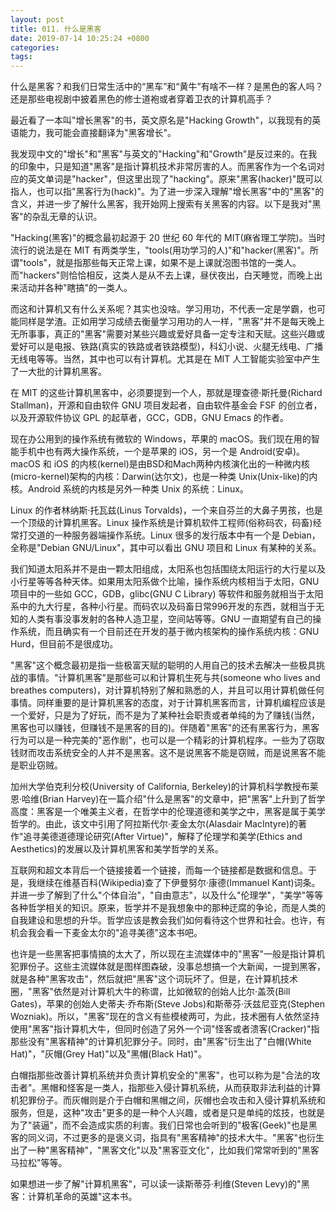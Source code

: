 ```yaml
---
layout: post
title: 011. 什么是黑客
date: 2019-07-14 10:25:24 +0800
categories: 
tags: 
---
```


什么是黑客？和我们日常生活中的“黑车”和“黄牛”有啥不一样？是黑色的客人吗？还是那些电视剧中披着黑色的修士道袍或者穿着卫衣的计算机高手？



最近看了一本叫"增长黑客"的书，英文原名是"Hacking Growth"，以我现有的英语能力，我可能会直接翻译为"黑客增长"。



我发现中文的"增长"和"黑客"与英文的"Hacking"和"Growth"是反过来的。在我的印象中，只是知道"黑客"是指计算机技术非常厉害的人。而黑客作为一个名词对应的英文单词是"hacker"，但这里出现了"hacking"。原来"黑客(hacker)"既可以指人，也可以指"黑客行为(hack)"。为了进一步深入理解"增长黑客"中的"黑客"的含义，并进一步了解什么黑客，我开始网上搜索有关黑客的内容。以下是我对"黑客"的杂乱无章的认识。



"Hacking(黑客)"的概念最初起源于 20 世纪 60 年代的 MIT(麻省理工学院)。当时流行的说法是在 MIT 有两类学生，"tools(用功学习的人)"和"hacker(黑客)"。所谓"tools"，就是指那些每天正常上课，如果不是上课就泡图书馆的一类人。而"hackers"则恰恰相反，这类人是从不去上课，昼伏夜出，白天睡觉，而晚上出来活动并各种"瞎搞"的一类人。



而这和计算机又有什么关系呢？其实也没啥。学习用功，不代表一定是学霸，也可能同样是学渣。正如用学习成绩去衡量学习用功的人一样，"黑客"并不是每天晚上无所事事，真正的"黑客"需要对某些兴趣或爱好具备一定专注和天赋。这些兴趣或爱好可以是电报、铁路(真实的铁路或者铁路模型)，科幻小说、火腿无线电、广播无线电等等。当然，其中也可以有计算机。尤其是在 MIT 人工智能实验室中产生了一大批的计算机黑客。



在 MIT 的这些计算机黑客中，必须要提到一个人，那就是理查德·斯托曼(Richard Stallman)，开源和自由软件 GNU 项目发起者，自由软件基金会 FSF 的创立者，以及开源软件协议 GPL 的起草者，GCC，GDB，GNU Emacs 的作者。



现在办公用到的操作系统有微软的 Windows，苹果的 macOS。我们现在用的智能手机中也有两大操作系统，一个是苹果的 iOS，另一个是 Android(安卓)。macOS 和 iOS 的内核(kernel)是由BSD和Mach两种内核演化出的一种微内核(micro-kernel)架构的内核：Darwin(达尔文)，也是一种类 Unix(Unix-like)的内核。Android 系统的内核是另外一种类 Unix 的系统：Linux。



Linux 的作者林纳斯·托瓦兹(Linus Torvalds)，一个来自芬兰的大鼻子男孩，也是一个顶级的计算机黑客。Linux 操作系统是计算机软件工程师(俗称码农，码畜)经常打交道的一种服务器端操作系统。Linux 很多的发行版本中有一个是 Debian，全称是"Debian GNU/Linux"，其中可以看出 GNU 项目和 Linux 有某种的关系。



我们知道太阳系并不是由一颗太阳组成，太阳系也包括围绕太阳运行的大行星以及小行星等等各种天体。如果用太阳系做个比喻，操作系统内核相当于太阳，GNU 项目中的一些如 GCC，GDB，glibc(GNU C Library) 等软件和服务就相当于太阳系中的九大行星，各种小行星。而码农以及码畜日常996开发的东西，就相当于无知的人类有事没事发射的各种人造卫星，空间站等等。GNU 一直期望有自己的操作系统，而且确实有一个目前还在开发的基于微内核架构的操作系统内核：GNU Hurd，但目前不是很成功。



"黑客"这个概念最初是指一些极富天赋的聪明的人用自己的技术去解决一些极具挑战的事情。"计算机黑客"是那些可以和计算机生死与共(someone who lives and breathes computers)，对计算机特别了解和熟悉的人，并且可以用计算机做任何事情。同样重要的是计算机黑客的态度，对于计算机黑客而言，计算机编程应该是一个爱好，只是为了好玩，而不是为了某种社会职责或者单纯的为了赚钱(当然，黑客也可以赚钱，但赚钱不是黑客的目的)。伴随着"黑客"的还有黑客行为，黑客行为可以是一种完美的"恶作剧"，也可以是一个精彩的计算机程序。一些为了窃取钱财而攻击系统安全的人并不是黑客。这不是说黑客不能是窃贼，而是说黑客不能是职业窃贼。



加州大学伯克利分校(University of California, Berkeley)的计算机科学教授布莱恩·哈维(Brian Harvey)在一篇介绍"什么是黑客"的文章中，把"黑客"上升到了哲学高度：黑客是一个唯美主义者，在哲学中的伦理道德和美学之中，黑客是属于美学哲学的。由此，该文中引用了阿拉斯代尔·麦金太尔(Alasdair MacIntyre)的著作"追寻美德道德理论研究(After Virtue)"，解释了伦理学和美学(Ethics and Aesthetics)的发展以及计算机黑客和美学哲学的关系。



互联网和超文本背后一个链接接着一个链接，而每一个链接都是数据和信息。于是，我继续在维基百科(Wikipedia)查了下伊曼努尔·康德(Immanuel Kant)词条。并进一步了解到了什么"个体自治"，"自由意志"，以及什么"伦理学"，"美学"等等各种哲学相关的知识。原来，哲学并不是我想象中的那种迂腐的争论，而是人类的自我建设和思想的升华。哲学应该是教会我们如何看待这个世界和社会。也许，有机会我会看一下麦金太尔的"追寻美德"这本书吧。



也许是一些黑客把事情搞的太大了，所以现在主流媒体中的"黑客"一般是指计算机犯罪份子。这些主流媒体就是图样图森破，没事总想搞一个大新闻，一提到黑客，就是各种"黑客攻击"，然后就把"黑客"这个词玩坏了。但是，在计算机技术圈，"黑客"依然是对计算机大牛的称谓，比如微软的创始人比尔·盖茨(Bill Gates)，苹果的创始人史蒂夫·乔布斯(Steve Jobs)和斯蒂芬·沃兹尼亚克(Stephen Wozniak)。所以，"黑客"现在的含义有些模棱两可，为此，技术圈有人依然坚持使用"黑客"指计算机大牛，但同时创造了另外一个词"怪客或者溃客(Cracker)"指那些没有"黑客精神"的计算机犯罪分子。同时，由"黑客"衍生出了"白帽(White Hat)"，"灰帽(Grey Hat)"以及"黑帽(Black Hat)"。



白帽指那些改善计算机系统并负责计算机安全的"黑客"，也可以称为是"合法的攻击者"。黑帽和怪客是一类人，指那些入侵计算机系统，从而获取非法利益的计算机犯罪份子。而灰帽则是介于白帽和黑帽之间，灰帽也会攻击和入侵计算机系统和服务，但是，这种"攻击"更多的是一种个人兴趣，或者是只是单纯的炫技，也就是为了"装逼"，而不会造成实质的利害。我们日常也会听到的"极客(Geek)"也是黑客的同义词，不过更多的是褒义词，指具有"黑客精神"的技术大牛。"黑客"也衍生出了一种"黑客精神"，"黑客文化"以及"黑客亚文化"，比如我们常常听到的"黑客马拉松"等等。



如果想进一步了解"计算机黑客"，可以读一读斯蒂芬·利维(Steven Levy)的"黑客：计算机革命的英雄"这本书。


